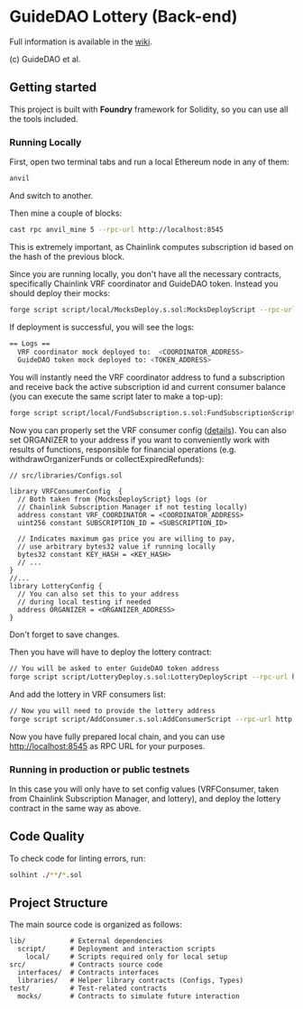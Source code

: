 # GuideDAO Lottery (Back-end)

Full information is available in the [wiki](https://github.com/guidedao/lottery-backend/wiki).

(c) GuideDAO et al.

## Getting started

This project is built with **Foundry** framework for Solidity, so you can use all the tools included.

### Running Locally

First, open two terminal tabs and run a local Ethereum node in any of them:

```bash
anvil
```

And switch to another.

Then mine a couple of blocks:

```bash
cast rpc anvil_mine 5 --rpc-url http://localhost:8545
```

This is extremely important, as Chainlink computes subscription id based on the hash of the previous block.

Since you are running locally, you don't have all the necessary contracts, specifically Chainlink VRF coordinator and GuideDAO token. Instead you should deploy their mocks:

```bash
forge script script/local/MocksDeploy.s.sol:MocksDeployScript --rpc-url http://localhost:8545 --broadcast --private-key <PRIVATE_KEY>
```

If deployment is successful, you will see the logs:

```bash
== Logs ==
  VRF coordinator mock deployed to:  <COORDINATOR_ADDRESS>
  GuideDAO token mock deployed to: <TOKEN_ADDRESS>
```

You will instantly need the VRF coordinator address to fund a subscription and receive back the active subscription id and current consumer balance (you can execute the same script later to make a top-up):

```bash
forge script script/local/FundSubscription.s.sol:FundSubscriptionScript --rpc-url http://localhost:8545 --broadcast --private-key <PRIVATE_KEY>
```

Now you can properly set the VRF consumer config ([details](https://docs.chain.link/vrf/v2-5/overview/subscription)). You can also set ORGANIZER to your address if you want to conveniently work with results of functions, responsible for financial operations (e.g. withdrawOrganizerFunds or collectExpiredRefunds):

```Solidity
// src/libraries/Configs.sol

library VRFConsumerConfig  {
  // Both taken from {MocksDeployScript} logs (or
  // Chainlink Subscription Manager if not testing locally)
  address constant VRF_COORDINATOR = <COORDINATOR_ADDRESS>
  uint256 constant SUBSCRIPTION_ID = <SUBSCRIPTION_ID>

  // Indicates maximum gas price you are willing to pay,
  // use arbitrary bytes32 value if running locally
  bytes32 constant KEY_HASH = <KEY_HASH>
  // ...
}
//...
library LotteryConfig {
  // You can also set this to your address
  // during local testing if needed
  address ORGANIZER = <ORGANIZER_ADDRESS>
}
```

Don't forget to save changes.

Then you have will have to deploy the lottery contract:

```bash
// You will be asked to enter GuideDAO token address
forge script script/LotteryDeploy.s.sol:LotteryDeployScript --rpc-url http://localhost:8545 --broadcast --private-key <PRIVATE_KEY>
```

And add the lottery in VRF consumers list:

```bash
// Now you will need to provide the lottery address
forge script script/AddConsumer.s.sol:AddConsumerScript --rpc-url http://localhost:8545 --broadcast --private-key <PRIVATE_KEY>
```

Now you have fully prepared local chain, and you can use [http://localhost:8545](http://localhost:8545) as RPC URL for your purposes.

### Running in production or public testnets

In this case you will only have to set config values (VRFConsumer, taken from Chainlink Subscription Manager, and lottery), and deploy the lottery contract in the same way as above.

## Code Quality

To check code for linting errors, run:

```bash
solhint ./**/*.sol
```

## Project Structure

The main source code is organized as follows:

```
lib/           # External dependencies
  script/      # Deployment and interaction scripts
    local/     # Scripts required only for local setup
src/           # Contracts source code
  interfaces/  # Contracts interfaces
  libraries/   # Helper library contracts (Configs, Types)
test/          # Test-related contracts
  mocks/       # Contracts to simulate future interaction
```
